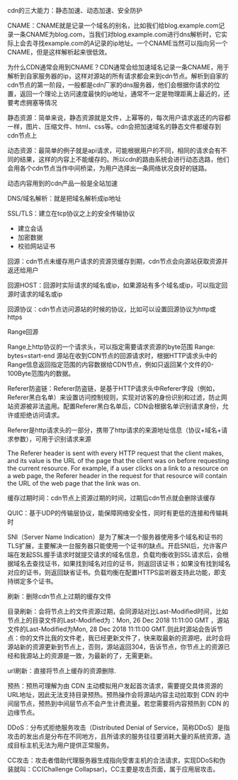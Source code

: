 cdn的三大能力：静态加速、动态加速、安全防护

CNAME：CNAME就是记录一个域名的别名，比如我们给blog.example.com记录一条CNAME为blog.com，当我们对blog.example.com进行dns解析时，它实际上会去寻找example.com的A记录的ip地址。一个CNAME当然可以指向另一个CNAME，但是这样解析起来很低效。

为什么CDN通常会用到CNAME？CDN通常会给加速域名记录一条CNAME，用于解析到自家服务器的ip，这样对源站的所有请求都会来到cdn节点。解析到自家的cdn节点的第一阶段，一般都是cdn厂家的dns服务器，他们会根据你请求的位置，返回一个理论上访问速度最快的ip地址，通常不一定是物理距离上最近的，还要考虑拥塞等情况

静态资源：简单来说，静态资源就是文件，上幂等的，每次用户请求返还的内容都一样，图片、压缩文件、html、css等。cdn会把加速域名的静态文件都缓存到cdn节点上

动态资源：最简单的例子就是api请求，可能根据用户的不同，相同的请求会有不同的结果，这样的内容上不能缓存的。所以cdn的路由系统会进行动态选路，他们会用各个cdn节点当作中间桥梁，为用户选择出一条网络状况良好的链路。

动态内容用到的cdn产品一般是全站加速

DNS/域名解析：就是把域名解析成ip地址

SSL/TLS：建立在tcp协议之上的安全传输协议
- 建立会话
- 加密数据
- 校验网站证书

回源：cdn节点未缓存用户请求的资源货缓存到期，cdn节点会向源站获取资源并返还给用户

回源HOST：回源时实际请求的域名或ip，如果源站有多个域名或ip，可以指定回源时请求的域名或ip

回源协议：cdn节点访问源站的时候的协议，比如可以设置回源协议为http或https

Range回源

Range上http协议的一个请求头，可以指定需要请求资源的byte范围 Range: bytes=start-end
源站在收到CDN节点的回源请求时，根据HTTP请求头中的Range信息返回指定范围的内容数据给CDN节点，例如只返回某个文件的0-100Byte范围内的数据。

Referer防盗链：Referer防盗链，是基于HTTP请求头中Referer字段（例如，Referer黑白名单）来设置访问控制规则，实现对访客的身份识别和过滤，防止网站资源被非法盗用。配置Referer黑白名单后，CDN会根据名单识别请求身份，允许或拒绝访问请求。

Referer是http请求头的一部分，携带了http请求的来源地址信息（协议+域名+请求参数），可用于识别请求来源

The Referer header is sent with every HTTP request that the client makes, and its value is the URL of the page that the client was on before requesting the current resource. For example, if a user clicks on a link to a resource on a web page, the Referer
header in the request for that resource will contain the URL of the web page that the link was on.

缓存过期时间：cdn节点上资源过期的时间，过期后cdn节点就会删除该缓存

QUIC：基于UDP的传输层协议，能保障网络安全性，同时有更低的连接和传输耗时

SNI（Server Name Indication）是为了解决一个服务器使用多个域名和证书的TLS扩展，主要解决一台服务器只能使用一个证书的缺点。开启SNI后，允许客户端在发起SSL握手请求时就提交请求的域名信息，负载均衡收到SSL请求后，会根据域名去查找证书，如果找到域名对应的证书，则返回该证书；如果没有找到域名对应的证书，则返回缺省证书。负载均衡在配置HTTPS监听器支持此功能，即支持绑定多个证书。

刷新：删除cdn节点上过期的缓存文件

目录刷新：会将节点上的文件资源过期，会同源站对比Last-Modified时间，比如节点上的目录文件的Last-Modified为：Mon, 26 Dec 2018 11:11:00 GMT ，源站文件的Last-Modified为Mon, 28 Dec 2018 11:11:00 GMT.则此时源站会告诉节点：你的文件比我的文件老，我已经更新文件了，快来取最新的资源吧，此时会将源站新的资源更新到节点上，否则，源站返回304，告诉节点，你节点上的资源已经和我源站上的资源是一致，为最新的了，无需更新。

url刷新：直接将节点上缓存的资源删除.

预热：预热可理解为由 CDN 主动模拟用户发起首次请求，需要提交具体资源的URL地址，因此无法支持目录预热。预热操作会将源站内容主动拉取到 CDN 的中间层节点，预热到中间层节点不会产生计费流量。若您需要将内容预热到 CDN 的边缘节点。

DDoS：分布式拒绝服务攻击（Distributed Denial of Service，简称DDoS）是指攻击的发出点是分布在不同地方，且所请求的服务往往要消耗大量的系统资源，造成目标主机无法为用户提供正常服务。

CC攻击：攻击者借助代理服务器生成指向受害主机的合法请求，实现DDoS和伪装就叫：CC(Challenge Collapsar)，CC主要是攻击页面，属于应用层攻击。